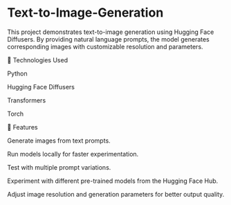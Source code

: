 # Text-to-Image-Generation
This project demonstrates text-to-image generation using Hugging Face Diffusers. By providing natural language prompts, the model generates corresponding images with customizable resolution and parameters.

🚀 Technologies Used

Python

Hugging Face Diffusers

Transformers

Torch

📌 Features

Generate images from text prompts.

Run models locally for faster experimentation.

Test with multiple prompt variations.

Experiment with different pre-trained models from the Hugging Face Hub.

Adjust image resolution and generation parameters for better output quality.
